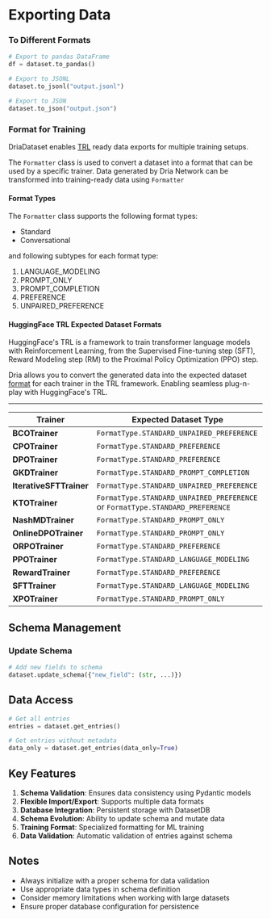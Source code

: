 # Exporting Data

### To Different Formats
```python
# Export to pandas DataFrame
df = dataset.to_pandas()

# Export to JSONL
dataset.to_jsonl("output.jsonl")

# Export to JSON
dataset.to_json("output.json")
```

### Format for Training

DriaDataset enables [TRL](https://huggingface.co/docs/trl/index) ready data exports for multiple training setups.

The `Formatter` class is used to convert a dataset into a format that can be used by a specific trainer. 
Data generated by Dria Network can be transformed into training-ready data using `Formatter`

#### Format Types

The `Formatter` class supports the following format types:

- Standard
- Conversational

and following subtypes for each format type:

1. LANGUAGE_MODELING
2. PROMPT_ONLY
3. PROMPT_COMPLETION
4. PREFERENCE
5. UNPAIRED_PREFERENCE

#### HuggingFace TRL Expected Dataset Formats

HuggingFace's TRL is a framework to train transformer language models with Reinforcement Learning, from the Supervised Fine-tuning step (SFT), Reward Modeling step (RM) to the Proximal Policy Optimization (PPO) step.

Dria allows you to convert the generated data into the expected dataset [format](https://huggingface.co/docs/trl/dataset_formats) for each trainer in the TRL framework. 
Enabling seamless plug-n-play with HuggingFace's TRL.

---


| Trainer               | Expected Dataset Type                                       |
|-----------------------|------------------------------------------------------------|
| **BCOTrainer**        | `FormatType.STANDARD_UNPAIRED_PREFERENCE`                  |
| **CPOTrainer**        | `FormatType.STANDARD_PREFERENCE` |
| **DPOTrainer**        | `FormatType.STANDARD_PREFERENCE`|
| **GKDTrainer**        | `FormatType.STANDARD_PROMPT_COMPLETION`                    |
| **IterativeSFTTrainer** | `FormatType.STANDARD_UNPAIRED_PREFERENCE`                |
| **KTOTrainer**        | `FormatType.STANDARD_UNPAIRED_PREFERENCE` or `FormatType.STANDARD_PREFERENCE` |
| **NashMDTrainer**     | `FormatType.STANDARD_PROMPT_ONLY`                          |
| **OnlineDPOTrainer**  | `FormatType.STANDARD_PROMPT_ONLY`                          |
| **ORPOTrainer**       | `FormatType.STANDARD_PREFERENCE`|
| **PPOTrainer**        | `FormatType.STANDARD_LANGUAGE_MODELING`|
| **RewardTrainer**     | `FormatType.STANDARD_PREFERENCE`|
| **SFTTrainer**        | `FormatType.STANDARD_LANGUAGE_MODELING`                    |
| **XPOTrainer**        | `FormatType.STANDARD_PROMPT_ONLY`                          |

## Schema Management

### Update Schema
```python
# Add new fields to schema
dataset.update_schema({"new_field": (str, ...)})
```

## Data Access

```python
# Get all entries
entries = dataset.get_entries()

# Get entries without metadata
data_only = dataset.get_entries(data_only=True)
```

## Key Features

1. **Schema Validation**: Ensures data consistency using Pydantic models
2. **Flexible Import/Export**: Supports multiple data formats
3. **Database Integration**: Persistent storage with DatasetDB
4. **Schema Evolution**: Ability to update schema and mutate data
5. **Training Format**: Specialized formatting for ML training
6. **Data Validation**: Automatic validation of entries against schema

## Notes

- Always initialize with a proper schema for data validation
- Use appropriate data types in schema definition
- Consider memory limitations when working with large datasets
- Ensure proper database configuration for persistence